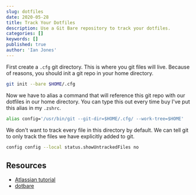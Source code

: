 ```yaml
---
slug: dotfiles
date: 2020-05-28
title: Track Your Dotfiles
description: Use a Git Bare repository to track your dotfiles.
categories: []
keywords: []
published: true
author: 'Ian Jones'
---
```


First create a `.cfg` git directory. This is where you git files will live. Because of reasons, you should init a git repo in your home directory.

```sh
git init --bare $HOME/.cfg
```

Now we have to alias a command that will reference this git repo with our dotfiles in our home directory. You can type this out every time buy I've put this alias in my `.zshrc`.

```sh
alias config='/usr/bin/git --git-dir=$HOME/.cfg/ --work-tree=$HOME'
```

We don't want to track every file in this directory by default. We can tell git to only track the files we have explicitly added to git.

```sh
config config --local status.showUntrackedFiles no
```

## Resources

- [Atlassian tutorial](https://www.atlassian.com/git/tutorials/dotfiles)
- [dotbare](https://github.com/kazhala/dotbare)
